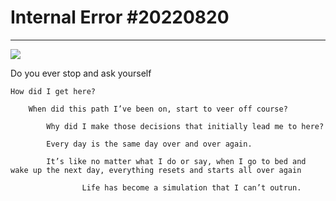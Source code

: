 # Internal Error #20220820

* * *

![](https://begininfiniteloop.files.wordpress.com/2022/08/img_1998.png?w=1024)

    
    

Do you ever stop and ask yourself

```
How did I get here? 
```
	
```
	When did this path I’ve been on, start to veer off course?
```
		 
```
		Why did I make those decisions that initially lead me to here?
```
    


```
		Every day is the same day over and over again. 
``` 

    

```
		It’s like no matter what I do or say, when I go to bed and wake up the next day, everything resets and starts all over again  
```

    

```
				Life has become a simulation that I can’t outrun.
```

